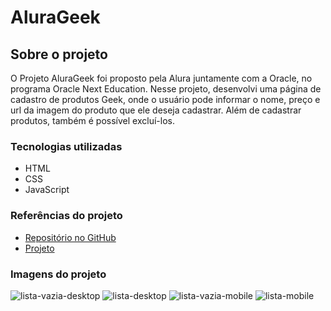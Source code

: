 # AluraGeek
## Sobre o projeto

O Projeto AluraGeek foi proposto pela Alura juntamente com a Oracle, no programa Oracle Next Education.
Nesse projeto, desenvolvi uma página de cadastro de produtos Geek, onde o usuário pode informar o nome, preço e url da imagem do produto que ele deseja cadastrar. Além de cadastrar produtos, também é possível excluí-los.

### Tecnologias utilizadas
- HTML
- CSS
- JavaScript

### Referências do projeto
- [Repositório no GitHub](https://github.com/aggxb/alurageek)
- [Projeto](https://aggxb-alurageek.vercel.app/)

### Imagens do projeto
![lista-vazia-desktop](https://github.com/aggxb/alurageek/assets/138067428/b3408b52-7c5e-4c94-89de-12c4150627f5)
![lista-desktop](https://github.com/aggxb/alurageek/assets/138067428/9c8b9f24-d344-4011-b70d-f037e90ba23d)
![lista-vazia-mobile](https://github.com/aggxb/alurageek/assets/138067428/a398d29d-5419-4fbc-badd-3a26ca90b7e1)
![lista-mobile](https://github.com/aggxb/alurageek/assets/138067428/76541e54-ff43-4227-9e50-f52c8be479d8)
